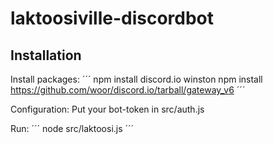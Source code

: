 # laktoosiville-discordbot
## Installation
Install packages:
´´´
npm install discord.io winston
npm install https://github.com/woor/discord.io/tarball/gateway_v6
´´´

Configuration:
Put your bot-token in src/auth.js

Run:
´´´
node src/laktoosi.js
´´´